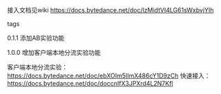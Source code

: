 接入文档见wiki
https://docs.bytedance.net/doc/lzMidtVI4LG61sWxbvjYIh

tags

0.1.1  添加AB实验功能

1.0.0  增加客户端本地分流实验功能

客户端本地分流实验：https://docs.bytedance.net/doc/ebXOIm5IImX486cY1D9zCh
快速接入：https://docs.bytedance.net/doc/doccnIfX3JPXrd4L2N7Kfl

